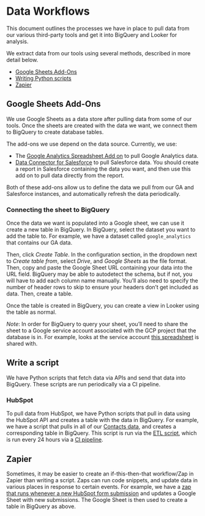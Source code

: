 # Data Workflows

This document outlines the processes we have in place to pull data from our various third-party tools and get it into BigQuery and Looker for analysis.

We extract data from our tools using several methods, described in more detail below.

- [Google Sheets Add-Ons](#google-sheets-add-ons)
- [Writing Python scripts](#write-a-script)
- [Zapier](#zapier)

## Google Sheets Add-Ons

We use Google Sheets as a data store after pulling data from some of our tools. Once the sheets are created with the data we want, we connect them to BigQuery to create database tables.

The add-ons we use depend on the data source. Currently, we use:

- The [Google Analytics Spreadsheet Add on](https://developers.google.com/analytics/solutions/google-analytics-spreadsheet-add-on) to pull Google Analytics data.
- [Data Connector for Salesforce](https://workspace.google.com/marketplace/app/data_connector_for_salesforce/857627895310) to pull Salesforce data. You should create a report in Salesforce containing the data you want, and then use this add on to pull data directly from the report.

Both of these add-ons allow us to define the data we pull from our GA and Salesforce instances, and automatically refresh the data periodically.

### Connecting the sheet to BigQuery

Once the data we want is populated into a Google sheet, we can use it create a new table in BigQuery. In BigQuery, select the dataset you want to add the table to. For example, we have a dataset called `google_analytics` that contains our GA data.

Then, click _Create Table_. In the configuration section, in the dropdown next to _Create table from_, select _Drive_, and _Google Sheets_ as the file format. Then, copy and paste the Google Sheet URL containing your data into the URL field. BigQuery may be able to autodetect the schema, but if not, you will have to add each column name manually. You’ll also need to specify the number of header rows to skip to ensure your headers don’t get included as data. Then, create a table.

Once the table is created in BigQuery, you can create a view in Looker using the table as normal.

_Note_: In order for BigQuery to query your sheet, you’ll need to share the sheet to a Google service account associated with the GCP project that the database is in. For example, looks at the service account [this spreadsheet](https://docs.google.com/spreadsheets/d/1fQVFchOA9FmThQLWumJt_bkO5BfgZxUGOSzDnDFRH-8/edit#gid=2123963677) is shared with.

## Write a script

We have Python scripts that fetch data via APIs and send that data into BigQuery. These scripts are run periodically via a CI pipeline.

### HubSpot

To pull data from HubSpot, we have Python scripts that pull in data using the HubSpot API and creates a table with the data in BigQuery. For example, we have a script that pulls in all of our [Contacts data](https://github.com/sourcegraph/analytics/blob/master/HubSpot%20ETL/get_contacts.py), and creates a corresponding table in BigQuery. This script is run via the [ETL script](https://github.com/sourcegraph/analytics/blob/master/HubSpot%20ETL/hubspot_etl.py), which is run every 24 hours via a [CI pipeline](https://buildkite.com/sourcegraph/analytics).

## Zapier

Sometimes, it may be easier to create an if-this-then-that workflow/Zap in Zapier than writing a script. Zaps can run code snippets, and update data in various places in response to certain events. For example, we have a [zap that runs whenever a new HubSpot form submission](https://zapier.com/app/editor/113508746) and updates a Google Sheet with new submissions. The Google Sheet is then used to create a table in BigQuery as above.
